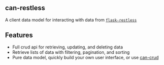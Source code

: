 <!--
@page can-restless Home
@group can-restless.types Type Definitions
-->


## can-restless

A client data model for interacting with data from [`flask-restless`](https://github.com/jfinkels/flask-restless)

## Features

 * Full crud api for retrieving, updating, and deleting data
 * Retrieve lists of data with filtering, pagination, and sorting
 * Pure data model, quickly build your own user interface, or use [can-crud](https://github.com/roemhildtg/can-crud-app)
